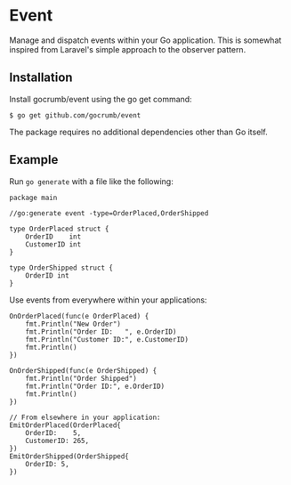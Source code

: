 # Event

Manage and dispatch events within your Go application. This is somewhat inspired from Laravel's simple approach to the observer pattern.

## Installation

Install gocrumb/event using the go get command:

```
$ go get github.com/gocrumb/event
```

The package requires no additional dependencies other than Go itself.

## Example

Run `go generate` with a file like the following:

``` golang
package main

//go:generate event -type=OrderPlaced,OrderShipped

type OrderPlaced struct {
	OrderID    int
	CustomerID int
}

type OrderShipped struct {
	OrderID int
}
```

Use events from everywhere within your applications:

``` golang
OnOrderPlaced(func(e OrderPlaced) {
	fmt.Println("New Order")
	fmt.Println("Order ID:   ", e.OrderID)
	fmt.Println("Customer ID:", e.CustomerID)
	fmt.Println()
})

OnOrderShipped(func(e OrderShipped) {
	fmt.Println("Order Shipped")
	fmt.Println("Order ID:", e.OrderID)
	fmt.Println()
})

// From elsewhere in your application:
EmitOrderPlaced(OrderPlaced{
	OrderID:    5,
	CustomerID: 265,
})
EmitOrderShipped(OrderShipped{
	OrderID: 5,
})
```